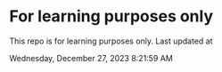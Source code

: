# For learning purposes only
This repo is for learning purposes only.
Last updated at

Wednesday, December 27, 2023 8:21:59 AM

